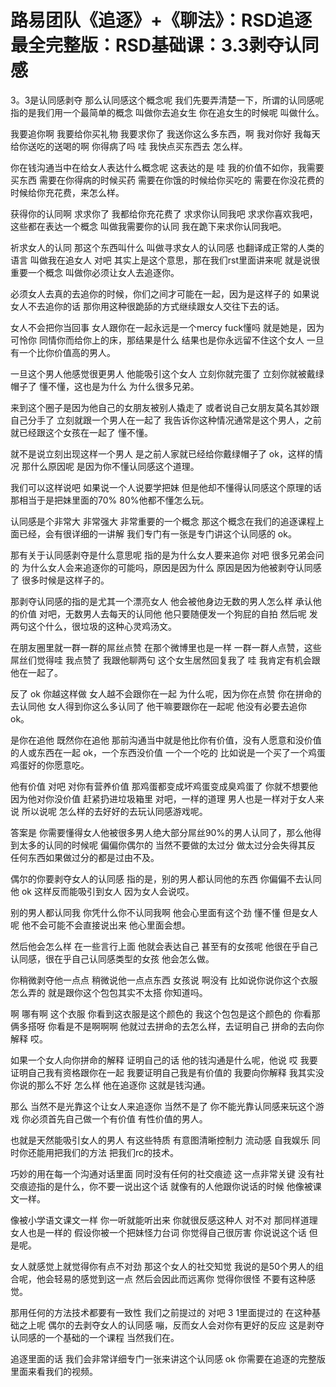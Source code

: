 # 路易团队《追逐》+《聊法》：RSD追逐最全完整版：RSD基础课：3.3剥夺认同感

3。3是认同感剥夺 那么认同感这个概念呢 我们先要弄清楚一下，所谓的认同感呢 指的是我们用一个最简单的概念 叫做你去追女生 你在追女生的时候呢 叫做什么。

我要追你啊 我要给你买礼物 我要求你了 我送你这么多东西，啊 我对你好 我每天给你送吃的送喝的啊 你得病了吗 哇 我快点买东西去 怎么样。

你在钱沟通当中在给女人表达什么概念呢 这表达的是 哇 我的价值不如你，我需要买东西 需要在你得病的时候买药 需要在你饿的时候给你买吃的 需要在你没花费的时候给你充花费，来怎么样。

获得你的认同啊 求求你了 我都给你充花费了 求求你认同我吧 求求你喜欢我吧，这些都在表达一个概念 叫做我需要你的认同 我在跪下来求你认同我吧。

祈求女人的认同 那这个东西叫什么 叫做寻求女人的认同感 也翻译成正常的人类的语言 叫做我在追女人 对吧 其实上是这个意思，那在我们rst里面讲来呢 就是说很重要一个概念 叫做你必须让女人去追逐你。

必须女人去真的去追你的时候，你们之间才可能在一起，因为是这样子的 如果说女人不去追你的话 那你用这种很跪舔的方式继续跟女人交往下去的话。

女人不会把你当回事 女人跟你在一起永远是一个mercy fuck懂吗 就是她是，因为可怜你 同情你而给你上的床，那结果是什么 结果也是你永远留不住这个女人 一旦有一个比你价值高的男人。

一旦这个男人他感觉很更男人 他能吸引这个女人 立刻你就完蛋了 立刻你就被戴绿帽子了 懂不懂，这也是为什么 为什么很多兄弟。

来到这个圈子是因为他自己的女朋友被别人撬走了 或者说自己女朋友莫名其妙跟自己分手了 立刻就跟一个男人在一起了 我告诉你这种情况通常是这个男人，之前就已经跟这个女孩在一起了 懂不懂。

就不是说立刻出现这样一个男人 是之前人家就已经给你戴绿帽子了 ok，这样的情况 那什么原因呢 是因为你不懂认同感这个道理。

我们可以这样说吧 如果说一个人说要学把妹 但是他却不懂得认同感这个原理的话 那相当于是把妹里面的70% 80%他都不懂怎么玩。

认同感是个非常大 非常强大 非常重要的一个概念 那这个概念在我们的追逐课程上面已经，会有很详细的一讲解 我们专门有一张是专门讲这个认同感的 ok。

那有关于认同感剥夺是什么意思呢 指的是为什么女人要来追你 对吧 很多兄弟会问的 为什么女人会来追逐你的可能吗，原因是因为什么 原因是因为他被剥夺认同感了 很多时候是这样子的。

那剥夺认同感的指的是尤其一个漂亮女人 他会被他身边无数的男人怎么样 承认他的价值 对吧，无数男人去每天的认同他 他只要随便发一个狗屁的自拍 然后呢 发两句这个什么，很垃圾的这种心灵鸡汤文。

在朋友圈里就一群一群的屌丝点赞 在那个微博里也是一样 一群一群人点赞，这些屌丝们觉得哇 我点赞了 我跟他聊两句 这个女生居然回复我了 哇 我肯定有机会跟他在一起了。

反了 ok 你越这样做 女人越不会跟你在一起 为什么呢，因为你在点赞 你在拼命的去认同他 女人得到你这么多认同了 他干嘛要跟你在一起呢 他没有必要去追你 ok。

是你在追他 既然你在追他 那前沟通当中就是他比你有价值，没有人愿意和没价值的人或东西在一起 ok，一个东西没价值 一个一个吃的 比如说是一个买了一个鸡蛋 鸡蛋好的你愿意吃。

他有价值 对吧 对你有营养价值 那鸡蛋都变成坏鸡蛋变成臭鸡蛋了 你就不想要他 因为他对你没价值 赶紧扔进垃圾箱里 对吧，一样的道理 男人也是一样对于女人来说 所以说呢 怎么样的去好好的去玩认同感游戏呢。

答案是 你需要懂得女人他被很多男人绝大部分屌丝90%的男人认同了，那么他得到太多的认同的时候呢 偏偏你偶尔的 当然不要做的太过分 做太过分会失得其反 任何东西如果做过分的都是过由不及。

偶尔的你要剥夺女人的认同感 指的是，别的男人都认同他的东西 你偏偏不去认同他 ok 这样反而能吸引到女人 因为女人会说哎。

别的男人都认同我 你凭什么你不认同我啊 他会心里面有这个劲 懂不懂 但是女人呢 他不会可能不会直接说出来 他心里面会想。

然后他会怎么样 在一些言行上面 他就会表达自己 甚至有的女孩呢 他很在乎自己认同感，很在乎自己认同感类型的女孩 他会怎么做。

你稍微剥夺他一点点 稍微说他一点点东西 女孩说 啊没有 比如说你说你这个衣服怎么弄的 就是跟你这个包包其实不太搭 你知道吗。

啊 哪有啊 这个衣服 你看到这衣服是这个颜色的 我这个包包是这个颜色的 你看那俩多搭呀 你看是不是啊啊啊 他就过去拼命的去怎么样，去证明自己 拼命的去向你解释 哎。

如果一个女人向你拼命的解释 证明自己的话 他的钱沟通是什么呢，他说 哎 我要证明自己我有资格跟你在一起 我要证明自己我是有价值的 我要向你解释 我其实没你说的那么不好 怎么样 他在追逐你 这就是钱沟通。

那么 当然不是光靠这个让女人来追逐你 当然不是了 你不能光靠认同感来玩这个游戏 你必须首先自己做一个有价值 有性价值的男人。

也就是天然能吸引女人的男人 有这些特质 有意图清晰控制力 流动感 自我娱乐 同时你还能用把我们的方法 把我们rc的技术。

巧妙的用在每一个沟通对话里面 同时没有任何的社交痕迹 这一点非常关键 没有社交痕迹指的是什么，你不要一说出这个话 就像有的人他跟你说话的时候 他像被课文一样。

像被小学语文课文一样 你一听就能听出来 你就很反感这种人 对不对 那同样道理 女人也是一样的 假设你被一个把妹怪力台词 你觉得自己很厉害 你说说这个话 但是呢。

女人就感觉上就觉得你有点不对劲 那这个女人的社交知觉 我说的是50个男人的组合呢，他会轻易的感觉到这一点 然后会因此而远离你 觉得你很怪 不要有这种感觉。

那用任何的方法技术都要有一致性 我们之前提过的 对吧 3 1里面提过的 在这种基础之上呢 偶尔的去剥夺女人的认同感 嘣，反而女人会对你有更好的反应 这是剥夺认同感的一个基础的一个课程 当然我们在。

追逐里面的话 我们会非常详细专门一张来讲这个认同感 ok 你需要在追逐的完整版里面来看我们的视频。